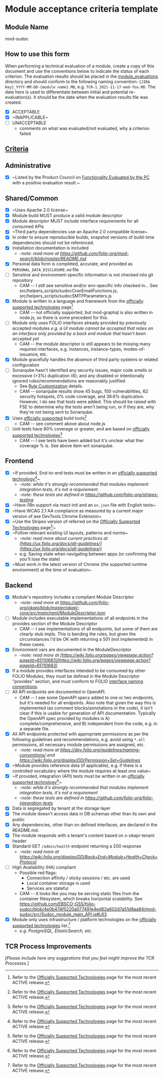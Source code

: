 # Module acceptance criteria template

## Module Name
mod-sudoc

## How to use this form
When performing a technical evaluation of a module, create a copy of this document and use the conventions below to indicate the status of each criterion.  The evaluation results should be placed in the [module_evaluations](https://github.com/folio-org/tech-council/tree/master/module_evaluations) directory and should conform to the following naming convention: `{JIRA Key}_YYYY-MM-DD-{module name}.MD`, e.g. `TCR-1_2021-11-17-mod-foo.MD`.  The date here is used to differentiate between initial and potential re-evaluation(s).  It should be the date when the evaluation results file was created.

* [x] ACCEPTABLE
* [x] ~INAPPLICABLE~
* [ ] UNACCEPTABLE
  * comments on what was evaluated/not evaluated, why a criterion failed

## [Criteria](https://github.com/folio-org/tech-council/blob/7b10294a5c1c10c7e1a7c5b9f99f04bf07630f06/MODULE_ACCEPTANCE_CRITERIA.MD)

## Administrative
* [x] ~Listed by the Product Council on [Functionality Evaluated by the PC](https://wiki.folio.org/display/PC/Functionality+Evaluated+by+the+PC) with a positive evaluation result.~

## Shared/Common
* [x] ~Uses Apache 2.0 license~
* [x] Module build MUST produce a valid module descriptor
* [x] Module descriptor MUST include interface requirements for all consumed APIs
* [x] ~Third party dependencies use an Apache 2.0 compatible license~
* [x] In order to ensure reproducible builds, snapshot versions of build-time dependencies should not be referenced.
* [x] Installation documentation is included
  * -_note: read more at https://github.com/folio-org/mod-search/blob/master/README.md_
* [x] Personal data form is completed, accurate, and provided as `PERSONAL_DATA_DISCLOSURE.md` file
* [ ] Sensitive and environment-specific information is not checked into git repository
  * CAM -- I still see sensitive and/or env-specific info checked in... See src/helpers_scripts/sudocCronEmailFunctions.js, src/helpers_scripts/sudocSMTPParameters.js
* [x] Module is written in a language and framework from the [officially supported technologies](https://wiki.folio.org/display/TC/Officially+Supported+Technologies) page[^1]
  * CAM -- not officially supported, but mod-graphql is also written in node.js, so there is some precedent for this.
* [ ] Module only uses FOLIO interfaces already provided by previously accepted modules _e.g. a UI module cannot be accepted that relies on an interface only provided by a back end module that hasn't been accepted yet_
  * CAM -- the module descriptor is still appears to be missing many required interfaces, e.g. instances, instance-types, modes-of-issuance, etc.  
* [x] Module gracefully handles the absence of third party systems or related configuration
* [ ] Sonarqube hasn't identified any security issues, major code smells or excessive (>3%) duplication (6); and any disabled or intentionally ignored rules/recommendations are reasonably justified.
  * See [Rule Customization](https://dev.folio.org/guides/code-analysis/#rule-customization) details. 
  * CAM -- sonarqube results show 45 bugs, 100 vulnerabilities, 62 security hotspots, 0% code coverage, and 38.6% duplication.  However, I do see that tests were added.  This should be raised with FSE to determine why the tests aren't being run, or if they are, why they're not being sent to Sonarqube.
* [x] Uses [officially supported](https://wiki.folio.org/display/TC/Officially+Supported+Technologies) build tools[^1]
  * CAM -- see comment above about node.js
* [ ] Unit tests have 80% coverage or greater, and are based on [officially supported technologies](https://wiki.folio.org/display/TC/Officially+Supported+Technologies)[^1]
  * CAM -- I see tests have been added but it's unclear what ther coverage % is.  See above item wrt sonarqube.

## Frontend
* [x] ~If provided, End-to-end tests must be written in an [officially supported technology](https://wiki.folio.org/display/TC/Officially+Supported+Technologies)[^1]~
  * -_note: while it's strongly recommended that modules implement integration tests, it's not a requirement_
  * -_note: these tests are defined in https://github.com/folio-org/stripes-testing_
* [x] ~Have i18n support via react-intl and an `en.json` file with English texts~
* [x] ~Have WCAG 2.1 AA compliance as measured by a current major version of axe DevTools Chrome Extension~
* [x] ~Use the Stripes version of referred on the [Officially Supported Technologies](https://wiki.folio.org/display/TC/Officially+Supported+Technologies) page[^1]~
* [x] ~Follow relevant existing UI layouts, patterns and norms~
  * -_note: read more about current practices at [https://ux.folio.org/docs/all-guidelines/](https://ux.folio.org/docs/all-guidelines/)_
  * e.g. Saving state when navigating between apps (or confirming that you'll lose the state)
* [x] ~Must work in the latest version of Chrome (the supported runtime environment) at the time of evaluation~

## Backend
* [x] Module's repository includes a compliant Module Descriptor
  * -_note: read more at https://github.com/folio-org/okapi/blob/master/okapi-core/src/main/raml/ModuleDescriptor.json_
* [ ] Module includes executable implementations of all endpoints in the provides section of the Module Descriptor
  * CAM -- I see implementations of all endpoints, but some of them are clearly stub impls.  This is bending the rules, but given the circumstances I'd be OK with returning a 501 (not implemented) in these cases.
* [x] Environment vars are documented in the ModuleDescriptor
  * -_note: read more at [https://wiki.folio.org/pages/viewpage.action?pageId=65110683](https://wiki.folio.org/pages/viewpage.action?pageId=65110683)_
* [x] If a module provides interfaces intended to be consumed by other FOLIO Modules, they must be defined in the Module Descriptor "provides" section, and must conform to FOLIO [interface naming conventions](https://dev.folio.org/guidelines/naming-conventions/#interfaces).
* [ ] All API endpoints are documented in OpenAPI.
  * CAM -- I see some OpenAPI specs added to one or two endpoints, but it's needed for all endpoints.  Also note that given the way this is implemented (as comment blocks/annotations in the code), it isn't clear if this is usable for generation of API documentation.  Typically the OpenAPI spec provided by modules is A) complete/comprehensive, and B) independent from the code, e.g. in a separate file.
* [x] All API endpoints protected with appropriate permissions as per the following guidelines and recommendations, e.g. avoid using `*.all` permissions, all necessary module permissions are assigned, etc.
  * -_note: read more at https://dev.folio.org/guidelines/naming-conventions/ and https://wiki.folio.org/display/DD/Permission+Set+Guidelines_
* [x] ~Module provides reference data (if applicable), e.g. if there is a controlled vocabulary where the module requires at least one value~
* [x] ~If provided, integration (API) tests must be written in an [officially supported technology](https://wiki.folio.org/display/TC/Officially+Supported+Technologies)[^1]~
  * -_note: while it's strongly recommended that modules implement integration tests, it's not a requirement_
  * -_note: these tests are defined in https://github.com/folio-org/folio-integration-tests_
* [x] Data is segregated by tenant at the storage layer
* [x] The module doesn't access data in DB schemas other than its own and public
* [x] Any dependencies, other than on defined interfaces, are declared in the README.md.
* [x] The module responds with a tenant's content based on x-okapi-tenant header
* [x] Standard GET `/admin/health` endpoint returning a 200 response
  * -_note: read more at https://wiki.folio.org/display/DD/Back+End+Module+Health+Check+Protocol_
* [ ] High Availability (HA) compliant
  * Possible red flags:
    * Connection affinity / sticky sessions / etc. are used
    * Local container storage is used
    * Services are stateful
  * CAM -- It looks like you may be serving static files from the container filesystem, which breaks horizontal scalability. See https://github.com/EBSCO-GSS/folio-sudoc/blob/4e0b474f5220a077491e4ed82a602d7a51d8aa84/mod-sudoc/src/Sudoc_module_main_API.js#L63
* [x] Module only uses infrastructure / platform technologies on the [officially supported technologies](https://wiki.folio.org/display/TC/Officially+Supported+Technologies) list.[^1]
  * _e.g. PostgreSQL, ElasticSearch, etc._

## TCR Process Improvements
[_Please include here any suggestions that you feel might improve the TCR Processes._]

[^1]: Refer to the [Officially Supported Technologies](https://wiki.folio.org/display/TC/Officially+Supported+Technologies) page for the most recent ACTIVE release.
